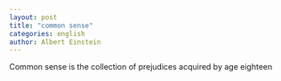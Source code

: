 ```yaml
---
layout: post
title: "common sense"
categories: english
author: Albert Einstein
---
```


Common sense is the collection of prejudices acquired by age eighteen